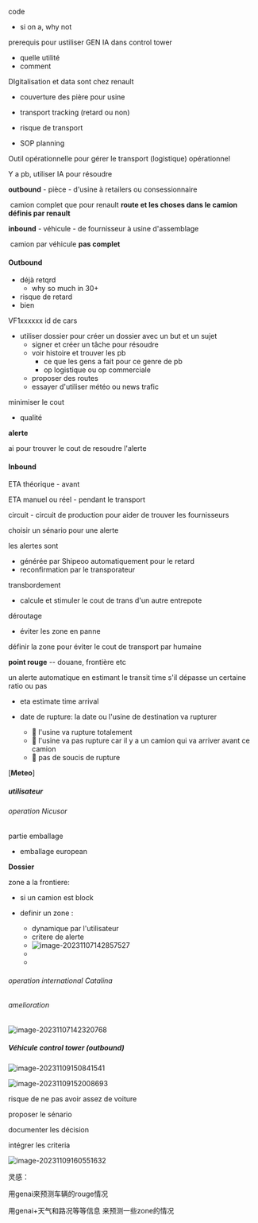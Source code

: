 code

- si on a, why not



prerequis pour ustiliser GEN IA dans control tower

- quelle utilité
- comment



DIgitalisation et data sont chez renault



- couverture des pière pour usine

- transport tracking (retard ou non)
- risque de transport
- SOP planning



Outil opérationnelle pour gérer le transport (logistique) opérationnel



Y a pb, utiliser IA pour résoudre



**outbound** - pièce - d'usine à retailers ou consessionnaire

​	camion complet que pour renault **route et les choses dans le camion définis par renault**

**inbound** - véhicule - de fournisseur à usine d'assemblage

​	camion par véhicule **pas complet**





#### Outbound

- déjà retqrd
  - why so much in 30+
- risque de retard
- bien



VF1xxxxxx id de cars



- utiliser dossier pour créer un dossier avec un but et un sujet
  - signer et créer un tâche pour résoudre 
  - voir histoire et trouver les pb
    - ce que les gens a fait pour ce genre de pb
    - op logistique ou op commerciale
  - proposer des routes
  - essayer d'utiliser météo ou news trafic



minimiser le cout



- qualité



**alerte**

ai pour trouver le cout de resoudre l'alerte





#### Inbound

ETA théorique - avant  

ETA manuel ou réel - pendant le transport



circuit - circuit de production pour aider de trouver les fournisseurs



choisir un sénario pour une alerte



les alertes sont 

- générée par Shipeoo automatiquement pour le retard
- reconfirmation par le transporateur



transbordement

- calcule et stimuler le cout de trans d'un autre entrepote



déroutage

- éviter les zone en panne



définir la zone pour éviter le cout de transport par humaine



**point rouge** -- douane, frontière etc



un alerte automatique en estimant le transit time s'il dépasse un certaine ratio ou pas



- eta estimate time arrival

- date de rupture: la date ou l'usine de destination va rupturer
  - :red_circle: l'usine va rupture totalement
  - :yellow_heart: l'usine va pas rupture car il y a un camion qui va arriver avant ce camion
  - :green_heart: pas de soucis de rupture



[**Meteo**]

##### utilisateur

###### operation Nicusor

partie emballage

- emballage european





**Dossier**





zone a la frontiere:

- si un camion est block

- definir un zone :
  - dynamique par l'utilisateur
  - critere de alerte
  - ![image-20231107142857527](/home/pingan/.config/Typora/typora-user-images/image-20231107142857527.png)
  - 
  - 

###### operation international Catalina







###### amelioration







![image-20231107142320768](/home/pingan/.config/Typora/typora-user-images/image-20231107142320768.png)





##### Véhicule control tower (outbound)



![image-20231109150841541](C:\Users\cimum\AppData\Roaming\Typora\typora-user-images\image-20231109150841541.png)

![image-20231109152008693](C:\Users\cimum\AppData\Roaming\Typora\typora-user-images\image-20231109152008693.png)



risque de ne pas avoir assez de voiture

proposer le sénario



documenter les décision 

intégrer les criteria

![image-20231109160551632](C:\Users\cimum\AppData\Roaming\Typora\typora-user-images\image-20231109160551632.png)





灵感：

用genai来预测车辆的rouge情况

用genai+天气和路况等等信息 来预测一些zone的情况

